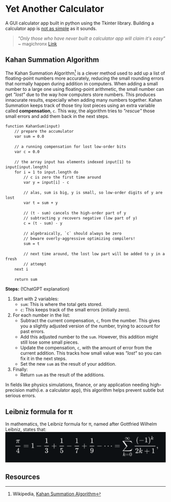 # Yet Another Calculator

A GUI calculator app built in python using the Tkinter library.
Building a calculator app is [not as simple](https://chadnauseam.com/coding/random/calculator-app) as it sounds.

> *"Only those who have never built a calculator app will claim it's easy"*
>   ~ magichronx 
[Link](https://www.reddit.com/r/theprimeagen/comments/1iqwqfh/comment/md52bng/?utm_source=share&utm_medium=web3x&utm_name=web3xcss&utm_term=1&utm_content=share_button)

## Kahan Summation Algorithm

The Kahan Summation Algorithm[^1] is a clever method used to add up a list of floating-point numbers more accurately, reducing the small rounding errors that normally happen during addition in computers.
When adding a small number to a large one using floating-point arithmetic, the small number can get *"lost"* due to the way how computers store numbers. This produces innacurate results, especially when adding many numbers together.
Kahan Summation keeps track of those tiny lost pieces using an extra variable called **compensation**, `c`. This way, the algorithm tries to *"rescue"* those small errors and add them back in the next steps.

```pseudocode
function KahanSum(input)
    // prepare the accumulator
    var sum = 0.0

    // a running compensation for lost low-order bits
    var c = 0.0
    
    // the array input has elements indexed input[1] to input[input.length]
    for i = 1 to input.length do
        // c is zero the first time around
        var y = input[i] - c

        // alas, sum is big, y is small, so low-order digits of y are lost
        var t = sum + y

        // (t - sum) cancels the high-order part of y
        // subtracting y recovers negative (low part of y)
        c = (t - sum) - y

        // algebraically, `c` should always be zero
        // beware overly-aggressive optimizing compilers!
        sum = t

        // next time around, the lost low part will be added to y in a fresh
        // attempt
    next i

    return sum
```

**Steps:** (!ChatGPT explanation)
1. Start with 2 variables:
    - `sum`: This is where the total gets stored.
    - `c`: This keeps track of the small errors (initially zero).
2. For each number in the list:
    - Subtract the current compensation, `c`, from the number. This gives you a slightly adjusted version of the number, trying to account for past errors.
    - Add this adjusted number to the `sum`. However, this addition might still lose some small pieces.
    - Update the compensation, `c`, with the amount of error from the current addition. This tracks how small value was *"lost"* so you can fix it in the next steps.
    - Set the new `sum` as the result of your addition.
3. Finally:
    - Return `sum` as the result of the additions.

In fields like physics simulations, finance, or any application needing high-precision math(i.e. a calculator app), this algorithm helps prevent subtle but serious errors.

## Leibniz formula for π

In mathematics, the Leibniz formula for π, named after Gottfried Wilhelm Leibniz, states that:
<img src="./docs/img/leibniz-formula-for-pi.png" alt="Leibniz formula for pi">

## Resources

[^1]: Wikipedia, [Kahan Summation Algorithm](https://en.wikipedia.org/wiki/Kahan_summation_algorithm)
